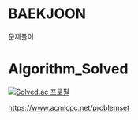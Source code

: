 # BAEKJOON
문제풀이

# Algorithm_Solved


[![Solved.ac
프로필](http://mazassumnida.wtf/api/v2/generate_badge?boj=pyu990828)](https://solved.ac/pyu990828)

https://www.acmicpc.net/problemset
